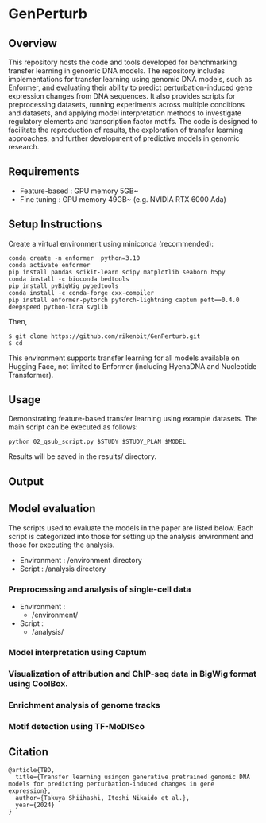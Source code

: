 # GenPerturb

## Overview
This repository hosts the code and tools developed for benchmarking transfer learning in genomic DNA models. The repository includes implementations for transfer learning using genomic DNA models, such as Enformer, and evaluating their ability to predict perturbation-induced gene expression changes from DNA sequences. It also provides scripts for preprocessing datasets, running experiments across multiple conditions and datasets, and applying model interpretation methods to investigate regulatory elements and transcription factor motifs. The code is designed to facilitate the reproduction of results, the exploration of transfer learning approaches, and further development of predictive models in genomic research.


## Requirements
- Feature-based : GPU memory 5GB~ 
- Fine tuning : GPU memory 49GB~ (e.g. NVIDIA RTX 6000 Ada)

## Setup Instructions
Create a virtual environment using miniconda (recommended):
```
conda create -n enformer  python=3.10
conda activate enformer
pip install pandas scikit-learn scipy matplotlib seaborn h5py
conda install -c bioconda bedtools
pip install pyBigWig pybedtools
conda install -c conda-forge cxx-compiler
pip install enformer-pytorch pytorch-lightning captum peft==0.4.0 deepspeed python-lora svglib
```
Then,
```
$ git clone https://github.com/rikenbit/GenPerturb.git
$ cd 
```

This environment supports transfer learning for all models available on Hugging Face, not limited to Enformer (including HyenaDNA and Nucleotide Transformer).


## Usage
Demonstrating feature-based transfer learning using example datasets.
The main script can be executed as follows:
```
python 02_qsub_script.py $STUDY $STUDY_PLAN $MODEL
```

Results will be saved in the results/ directory.

## Output


## Model evaluation
The scripts used to evaluate the models in the paper are listed below. Each script is categorized into those for setting up the analysis environment and those for executing the analysis.
- Environment : /environment directory
- Script : /analysis directory

### Preprocessing and analysis of single-cell data
- Environment :
  - /environment/
- Script :
  - /analysis/

### Model interpretation using Captum


### Visualization of attribution and ChIP-seq data in BigWig format using CoolBox.

### Enrichment analysis of genome tracks

### Motif detection using TF-MoDISco


## Citation
```
@article{TBD,
  title={Transfer learning usingon generative pretrained genomic DNA models for predicting perturbation-induced changes in gene expression},
  author={Takuya Shiihashi, Itoshi Nikaido et al.},
  year={2024}
}
```
